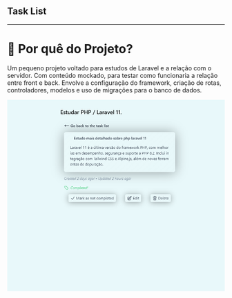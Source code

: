 
<h2>Task List</h2>
<hr>
<h1>📍 Por quê do Projeto?</h1>
<p>Um pequeno projeto voltado para estudos de Laravel e a relação com o servidor. Com conteúdo mockado, para testar como funcionaria a relação entre front e back. Envolve a configuração do framework, criação de rotas, controladores, modelos e uso de migrações para o banco de dados.</p>
<img src="/resources/images/Task2.png" />
